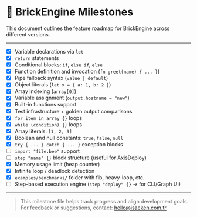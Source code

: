 # 📌 BrickEngine Milestones

This document outlines the feature roadmap for BrickEngine across different versions.

---

- [x] Variable declarations via `let`
- [x] `return` statements
- [x] Conditional blocks: `if`, `else if`, `else`
- [x] Function definition and invocation (`fn greet(name) { ... }`)
- [x] Pipe fallback syntax (`value | default`)
- [x] Object literals (`let x = { a: 1, b: 2 }`)
- [x] Array indexing (`array[0]`)
- [x] Variable assignment (`output.hostname = "new"`)
- [x] Built-in functions support
- [x] Test infrastructure + golden output comparisons
- [x] `for item in array {}` loops
- [x] `while (condition) {}` loops
- [x] Array literals: `[1, 2, 3]`
- [x] Boolean and null constants: `true`, `false`, `null`
- [x] `try { ... } catch { ... }` exception blocks
- [ ] `import "file.bee"` support
- [ ] `step "name" {}` block structure (useful for AxisDeploy)
- [x] Memory usage limit (heap counter)
- [x] Infinite loop / deadlock detection
- [x] `examples/benchmarks/` folder with fib, heavy-loop, etc.
- [ ] Step-based execution engine (`step "deploy" {}` → for CLI/Graph UI)

---

> This milestone file helps track progress and align development goals. For feedback or suggestions, contact: hello@isaeken.com.tr
